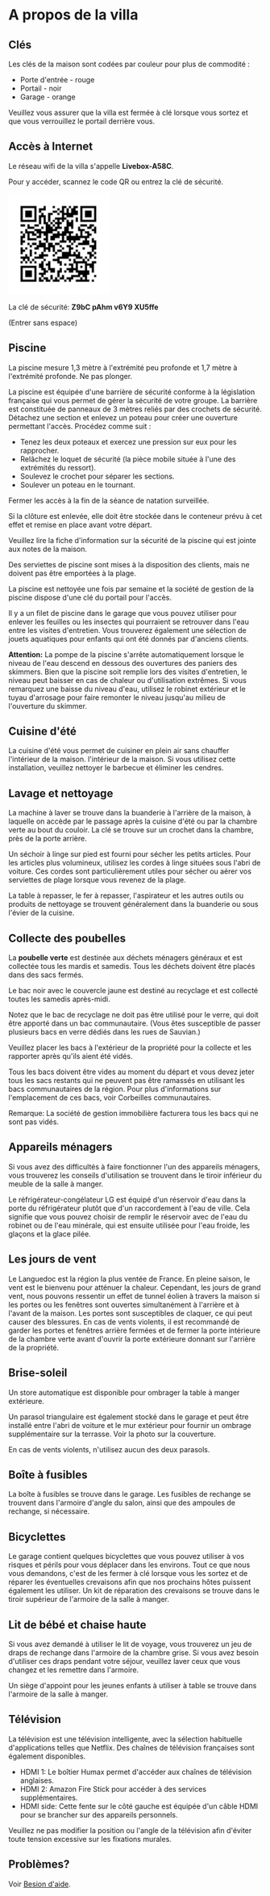 # A propos de la villa


## Clés 

Les clés de la maison sont codées par couleur pour plus de commodité : 

- Porte d'entrée - rouge 
- Portail - noir 
- Garage - orange

Veuillez vous assurer que la villa est fermée à clé lorsque vous sortez et que vous verrouillez le portail derrière vous.

## Accès à Internet

Le réseau wifi de la villa s'appelle **Livebox-A58C**.

Pour y accéder, scannez le code QR ou entrez la clé de sécurité.

<img src="../Images/frwifi.png" alt="QR code" height="200"/>

La clé de sécurité: **Z9bC pAhm v6Y9 XU5ffe**

(Entrer sans espace)

## Piscine

La piscine mesure 1,3 mètre à l'extrémité peu profonde et 1,7 mètre à l'extrémité profonde. Ne pas plonger.

La piscine est équipée d'une barrière de sécurité conforme à la législation française qui vous permet de gérer la sécurité de votre groupe. La barrière est constituée de panneaux de 3 mètres reliés par des crochets de sécurité. Détachez une section et enlevez un poteau pour créer une ouverture permettant l'accès. Procédez comme suit : 

- Tenez les deux poteaux et exercez une pression sur eux pour les rapprocher.
- Relâchez le loquet de sécurité (la pièce mobile située à l'une des extrémités du ressort).
- Soulevez le crochet pour séparer les sections.
- Soulever un poteau en le tournant. 

Fermer les accès à la fin de la séance de natation surveillée.

Si la clôture est enlevée, elle doit être stockée dans le conteneur prévu à cet effet et remise en place avant votre départ. 

Veuillez lire la fiche d'information sur la sécurité de la piscine qui est jointe aux notes de la maison.

Des serviettes de piscine sont mises à la disposition des clients, mais ne doivent pas être emportées à la plage.

La piscine est nettoyée une fois par semaine et la société de gestion de la piscine dispose d'une clé du portail pour l'accès.

Il y a un filet de piscine dans le garage que vous pouvez utiliser pour enlever les feuilles ou les insectes qui pourraient se retrouver dans l'eau entre les visites d'entretien. Vous trouverez également une sélection de jouets aquatiques pour enfants qui ont été donnés par d'anciens clients.


**Attention:** La pompe de la piscine s'arrête automatiquement lorsque le niveau de l'eau descend en dessous des ouvertures des paniers des skimmers. Bien que la piscine soit remplie lors des visites d'entretien, le niveau peut baisser en cas de chaleur ou d'utilisation extrêmes. Si vous remarquez une baisse du niveau d'eau, utilisez le robinet extérieur et le tuyau d'arrosage pour faire remonter le niveau jusqu'au milieu de l'ouverture du skimmer.

## Cuisine d'été

La cuisine d'été vous permet de cuisiner en plein air sans chauffer l'intérieur de la maison.
l'intérieur de la maison. Si vous utilisez cette installation, veuillez nettoyer le barbecue et éliminer les cendres. 

## Lavage et nettoyage

La machine à laver se trouve dans la buanderie à l'arrière de la maison, à laquelle on accède par le passage après la cuisine d'été ou par la chambre verte au bout du couloir. La clé se trouve sur un crochet dans la chambre, près de la porte arrière.

Un séchoir à linge sur pied est fourni pour sécher les petits articles. Pour les articles plus volumineux, utilisez les cordes à linge situées sous l'abri de voiture. Ces cordes sont particulièrement utiles pour sécher ou aérer vos serviettes de plage lorsque vous revenez de la plage.

La table à repasser, le fer à repasser, l'aspirateur et les autres outils ou produits de nettoyage se trouvent généralement dans la buanderie ou sous l'évier de la cuisine.

## Collecte des poubelles

La **poubelle verte** est destinée aux déchets ménagers généraux et est collectée tous les mardis et samedis. Tous les déchets doivent être placés dans des sacs fermés.

Le bac noir avec le couvercle jaune est destiné au recyclage et est collecté toutes les samedis après-midi. 

Notez que le bac de recyclage ne doit pas être utilisé pour le verre, qui doit être apporté dans un bac communautaire. (Vous êtes susceptible de passer plusieurs bacs en verre dédiés dans les rues de Sauvian.) 

Veuillez placer les bacs à l'extérieur de la propriété pour la collecte et les rapporter après qu'ils aient été vidés. 

Tous les bacs doivent être vides au moment du départ et vous devez jeter tous les sacs restants qui ne peuvent pas être ramassés en utilisant les bacs communautaires de la région. Pour plus d'informations sur l'emplacement de ces bacs, voir Corbeilles communautaires. 

Remarque: La société de gestion immobilière facturera tous les bacs qui ne sont pas vidés.

## Appareils ménagers

Si vous avez des difficultés à faire fonctionner l'un des appareils ménagers, vous trouverez les conseils d'utilisation se trouvent dans le tiroir inférieur du meuble de la salle à manger.

Le réfrigérateur-congélateur LG est équipé d'un réservoir d'eau dans la porte du réfrigérateur plutôt que d'un raccordement à l'eau de ville. Cela signifie que vous pouvez choisir de remplir le réservoir avec de l'eau du robinet ou de l'eau minérale, qui est ensuite utilisée pour l'eau froide, les glaçons et la glace pilée.


## Les jours de vent

Le Languedoc est la région la plus ventée de France. En pleine saison, le vent est le bienvenu pour atténuer la chaleur. Cependant, les jours de grand vent, nous pouvons ressentir un effet de tunnel éolien à travers la maison si les portes ou les fenêtres sont ouvertes simultanément à l'arrière et à l'avant de la maison. Les portes sont susceptibles de claquer, ce qui peut causer des blessures. En cas de vents violents, il est recommandé de garder les portes et fenêtres arrière fermées et de fermer la porte intérieure de la chambre verte avant d'ouvrir la porte extérieure donnant sur l'arrière de la propriété.

## Brise-soleil

Un store automatique est disponible pour ombrager la table à manger extérieure. 

Un parasol triangulaire est également stocké dans le garage et peut être installé entre l'abri de voiture et le mur extérieur pour fournir un ombrage supplémentaire sur la terrasse. Voir la photo sur la couverture.

En cas de vents violents, n'utilisez aucun des deux parasols. 

## Boîte à fusibles

La boîte à fusibles se trouve dans le garage. Les fusibles de rechange se trouvent dans l'armoire d'angle du salon, ainsi que des ampoules de rechange, si nécessaire.

## Bicyclettes

Le garage contient quelques bicyclettes que vous pouvez utiliser à vos risques et périls pour vous déplacer dans les environs. Tout ce que nous vous demandons, c'est de les fermer à clé lorsque vous les sortez et de réparer les éventuelles crevaisons afin que nos prochains hôtes puissent également les utiliser. Un kit de réparation des crevaisons se trouve dans le tiroir supérieur de l'armoire de la salle à manger.

## Lit de bébé et chaise haute

Si vous avez demandé à utiliser le lit de voyage, vous trouverez un jeu de draps de rechange dans l'armoire de la chambre grise. Si vous avez besoin d'utiliser ces draps pendant votre séjour, veuillez laver ceux que vous changez et les remettre dans l'armoire.

Un siège d'appoint pour les jeunes enfants à utiliser à table se trouve dans l'armoire de la salle à manger. 

## Télévision

La télévision est une télévision intelligente, avec la sélection habituelle d'applications telles que Netflix. Des chaînes de télévision françaises sont également disponibles.


- HDMI 1: Le boîtier Humax permet d'accéder aux chaînes de télévision anglaises.
- HDMI 2: Amazon Fire Stick pour accéder à des services supplémentaires.
- HDMI side: Cette fente sur le côté gauche est équipée d'un câble HDMI pour se brancher sur des appareils personnels.

Veuillez ne pas modifier la position ou l'angle de la télévision afin d'éviter toute tension excessive sur les fixations murales.

## Problèmes? 

Voir [Besion d'aide](help.md).
